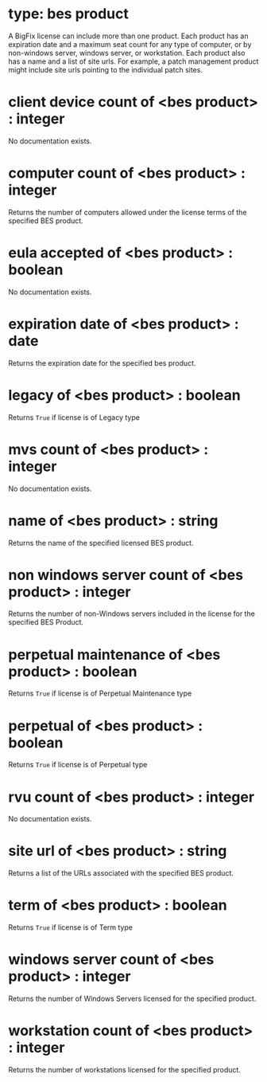 # type: bes product

A BigFix license can include more than one product. Each product has an expiration date and a maximum seat count for any type of computer, or by non-windows server, windows server, or workstation. Each product also has a name and a list of site urls. For example, a patch management product might include site urls pointing to the individual patch sites.

# client device count of &lt;bes product&gt; : integer

No documentation exists.

# computer count of &lt;bes product&gt; : integer

Returns the number of computers allowed under the license terms of the specified BES product.

# eula accepted of &lt;bes product&gt; : boolean

No documentation exists.

# expiration date of &lt;bes product&gt; : date

Returns the expiration date for the specified bes product.

# legacy of &lt;bes product&gt; : boolean

Returns `True` if license is of Legacy type

# mvs count of &lt;bes product&gt; : integer

No documentation exists.

# name of &lt;bes product&gt; : string

Returns the name of the specified licensed BES product.

# non windows server count of &lt;bes product&gt; : integer

Returns the number of non-Windows servers included in the license for the specified BES Product.

# perpetual maintenance of &lt;bes product&gt; : boolean

Returns `True` if license is of Perpetual Maintenance type

# perpetual of &lt;bes product&gt; : boolean

Returns `True` if license is of Perpetual type

# rvu count of &lt;bes product&gt; : integer

No documentation exists.

# site url of &lt;bes product&gt; : string

Returns a list of the URLs associated with the specified BES product.

# term of &lt;bes product&gt; : boolean

Returns `True` if license is of Term type

# windows server count of &lt;bes product&gt; : integer

Returns the number of Windows Servers licensed for the specified product.

# workstation count of &lt;bes product&gt; : integer

Returns the number of workstations licensed for the specified product.
